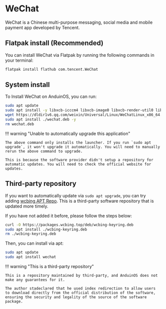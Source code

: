 # WeChat

WeChat is a Chinese multi-purpose messaging, social media and mobile payment app developed by Tencent.

## Flatpak install (Recommended)

You can install WeChat via Flatpak by running the following commands in your terminal:

```bash
flatpak install flathub com.tencent.WeChat
```

## System install

To Install WeChat on AnduinOS, you can run:

```bash
sudo apt update
sudo apt install -y libxcb-icccm4 libxcb-image0 libxcb-render-util0 libxcb-keysyms1
wget https://dldir1v6.qq.com/weixin/Universal/Linux/WeChatLinux_x86_64.deb -O wechat.deb
sudo apt install ./wechat.deb -y
rm wechat.deb
```

!!! warning "Unable to automatically upgrade this application"

    The above command only installs the launcher. If you run `sudo apt upgrade`, it won't upgrade it automatically. You will need to manually rerun the above command to upgrade.

    This is because the software provider didn't setup a repository for automatic updates. You will need to check the official website for updates.

## Third-party repository

If you want to automatically update via `sudo apt upgrade`, you can try adding [wcbing APT Repo](https://packages.wcbing.top/deb/). This is a third-party software repository that is updated more timely. 

If you have not added it before, please follow the steps below:

```sh
curl -O https://packages.wcbing.top/deb/wcbing-keyring.deb
sudo apt install ./wcbing-keyring.deb
rm ./wcbing-keyring.deb
```

Then, you can install via apt:

```sh
sudo apt update
sudo apt install wechat
```

!!! warning "This is a third-party repository"

    This is a repository maintained by third-party, and AnduinOS does not make any guarantees for it.

    The author stadeclared that he used index redirection to allow users to download directly from the official distribution of the software, ensuring the security and legality of the source of the software package.

